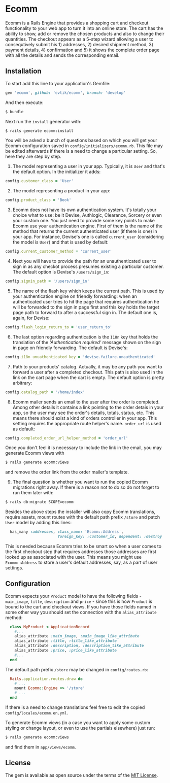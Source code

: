 # Ecomm
Ecomm is a Rails Engine that provides a shopping cart and checkout functionality to your web app to turn it into an online store. The cart has the ability to show, add or remove the chosen products and also to change their quantities. The checkout appears as a 5-step wizard allowing a user to consequtively submit his 1) addresses, 2) desired shipment method, 3) payment details, 4) confirmation and 5) it shows the complete order page with all the details and sends the corresponding email.

## Installation
To start add this line to your application's Gemfile:

```ruby
gem 'ecomm', github: 'evtik/ecomm', branch: 'develop'
```

And then execute:
```bash
$ bundle
```
Next run the `install` generator with:
```bash
$ rails generate ecomm:install
```
You will be asked a bunch of questions based on which you will get your Ecomm configuration saved in `config/initializers/ecomm.rb`. This file may be edited afterwards if there is a need to change a particular setting. So, here they are step by step.

  1. The model representing a user in your app. Typically, it is `User` and that's the default option. In the initializer it adds:
  ```ruby
  config.customer_class = 'User'
  ```
  2. The model representing a product in your app:
  ```ruby
  config.product_class = 'Book'
  ```
  3. Ecomm does not have its own authentication system. It's totally your choice what to use: be it Devise, Authlogic, Clearance, Sorcery or even your custom one. You just need to provide some key points to make Ecomm use your authentication engine. First of them is the name of the method that returns the current authenticated user (if there is one) in your app. For instance, Devise's one is called `current_user` (considering the model is `User`) and that is used by default:
  ```ruby
  config.current_customer_method = 'current_user'
  ```
  4. Next you will have to provide the path for an unauthenticated user to sign in as any checkot process presumes existing a particular customer. The default option is Devise's `/users/sign_in`:
  ```ruby
  config.signin_path = '/users/sign_in'
  ```
  5. The name of the flash key which keeps the current path. This is used by your authentication engine on friendly forwarding: when an authenticated user tries to hit the page that requires authentication he will be forwarded to the sign in page first and this key holds the target page path to forward to after a successful sign in. The default one is, again, for Devise:
  ```ruby
  config.flash_login_return_to = 'user_return_to'
  ```
  6. The last option regarding authentication is the `I18n` key that holds the translation of the *'Authentication required'* message shown on the sign in page on friendly forwarding. The default is Devise's:
  ```ruby
  config.i18n_unuathenticated_key = 'devise.failure.unauthenticated'
  ```
  7. Path to your products' catalog. Actually, it may be any path you want to forward a user after a completed checkout. This path is also used in the link on the cart page when the cart is empty. The default option is pretty arbitrary:
  ```ruby
  config.catalog_path = '/home/index'
  ```
  8. Ecomm mailer sends an email to the user after the order is completed. Among other details it contains a link pointing to the order detais in your app, so the user may see the order's details, totals, status, etc. This means there should exist a kind of orders controller in your app. This setting requires the appropriate route helper's name. `order_url` is used as default:
  ```ruby
  config.completed_order_url_helper_method = 'order_url'
  ```
  Once you don't feel it is necessary to include the link in the email, you may generate Ecomm views with
  ```bash
  $ rails generate ecomm:views
  ```
  and remove the order link from the order mailer's template.

  9. The final question is whether you want to run the copied Ecomm migrations right away. If there is a reason not to do so do not forget to run them later with:
```bash
$ rails db:migrate SCOPE=ecomm
```

Besides the above steps the installer will also copy Ecomm translations, require assets, mount routes with the default path prefix `/store` and patch `User` model by adding this lines:
```ruby
  has_many :addresses, class_name: 'Ecomm::Address',
                       foreign_key: :customer_id, dependent: :destroy
```
This is needed because Ecomm tries to be smart so when a user comes to the first checkout step that requires addresses those addresses are first looked up as associated with the user. This means you might use `Ecomm::Address` to store a user's default addresses, say, as a part of user settings.
## Configuration
Ecomm expects your `Product` model to have the following fields - `main_image`, `title`, `description` and `price` - since this is how `Product` is bound to the cart and checkout views. If you have those fields named in some other way you should set the connection with the `alias_attribute` method:
``` ruby
  class MyProduct < ApplicationRecord
    #...
    alias_attribute :main_image, :main_image_like_attribute
    alias_attribute :title, :title_like_attribute
    alias_attribute :description, :description_like_attribute
    alias_attribute :price, :price_like_attribute
    #...
  end
  ```

The default path prefix `/store` may be changed in `config/routes.rb`:
```ruby
  Rails.application.routes.draw do
    # ...
    mount Ecomm::Engine => '/store'
    # ...
  end
```
If there is a need to change translations feel free to edit the copied `config/locales/ecomm.en.yml`.

To generate Ecomm views (in a case you want to apply some custom styling or change layout, or even to use the partials elsewhere) just run:
```bash
$ rails generate ecomm:views
```
and find them in `app/views/ecomm`.
## License
The gem is available as open source under the terms of the [MIT License](http://opensource.org/licenses/MIT).
